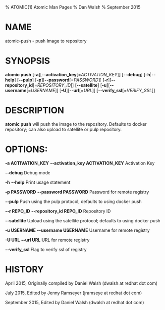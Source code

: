 % ATOMIC(1) Atomic Man Pages
% Dan Walsh
% September 2015
# NAME
atomic-push - push Image to repository

# SYNOPSIS
**atomic push**
[**-a**][**--activation_key**[=*ACTIVATION_KEY*]]
[**--debug**]
[**-h**|**--help**]
[**--pulp**]
[**-p**][**--password**[=*PASSWORD*]]
[**-r**][**--repository_id**[=*REPOSITORY_ID*]]
[**--satellite**]
[**-u**][**--username**[=*USERNAME*]]
[**-U**][**--url**[=*URL*]]
[**--verify_ssl**[=*VERIFY_SSL*]]

# DESCRIPTION
**atomic push** will push the image to the repository.  Defaults to docker repository; can also upload to satellite or pulp repository.    

# OPTIONS:
**-a ACTIVATION_KEY** **--activation_key ACTIVATION_KEY**
  Activation Key

**--debug**
  Debug mode

**-h** **--help**
  Print usage statement

**-p PASSWORD** **--password PASSWORD**
  Password for remote registry

**--pulp**
  Push using the pulp protocol, defaults to using docker push

**--r REPO_ID** **--repository_id REPO_ID**
  Repository ID

**--satellite**
  Upload using the satellite protocol; defaults to using docker push  

**-u USERNAME** **--username USERNAME**
  Username for remote registry

**-U URL** **--url URL**
  URL for remote registry

**--verify_ssl**
  Flag to verify ssl of registry

# HISTORY
April 2015, Originally compiled by Daniel Walsh (dwalsh at redhat dot com)

July 2015, Edited by Jenny Ramseyer (jramseye at redhat dot com)

September 2015, Edited by Daniel Walsh (dwalsh at redhat dot com)
